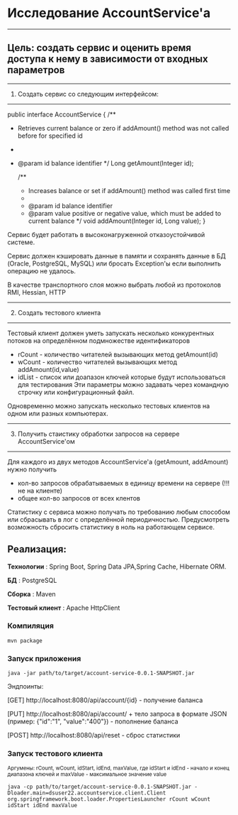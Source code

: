 # Исследование AccountService'а

------------------------------------------------------------------------------------------------------
Цель: создать сервис и оценить время доступа к нему в зависимости от входных параметров
------------------------------------------------------------------------------------------------------

------------------------------------------------------------------------------------------------------
1. Создать сервис со следующим интерфейсом:
------------------------------------------------------------------------------------------------------
public interface AccountService
{
/**
* Retrieves current balance or zero if addAmount() method was not called before for specified id
*
* @param id balance identifier
*/
Long getAmount(Integer id);

    /**
     * Increases balance or set if addAmount() method was called first time
     *
     * @param id balance identifier
     * @param value positive or negative value, which must be added to current balance
     */
    void addAmount(Integer id, Long value);
}

Сервис будет работать в высоконагруженной отказоустойчивой системе.

Сервис должен кэшировать данные в памяти и сохранять данные в БД (Oracle, PostgreSQL, MySQL)
или бросать Exception'ы если выполнить операцию не удалось.

В качестве транспортного слоя можно выбрать любой из протоколов RMI, Hessian, HTTP

------------------------------------------------------------------------------------------------------
2. Создать тестового клиента
------------------------------------------------------------------------------------------------------
Тестовый клиент должен уметь запускать несколько конкурентных потоков на определённом подмножестве идентификаторов
- rCount - количество читателей вызывающих метод getAmount(id)
- wCount - количество читателей вызывающих метод addAmount(id,value)
- idList - список или доапазон ключей которые будут использоваться для тестирования
  Эти параметры можно задавать через командную строчку или конфигурационный файл.

Одновременно можно запускать несколько тестовых клиентов на одном или разных компьютерах.

------------------------------------------------------------------------------------------------------
3. Получить стаистику обработки запросов на сервере AccountService'ом
------------------------------------------------------------------------------------------------------
Для каждого из двух методов AccountService'а (getAmount, addAmount) нужно получить
- кол-во запросов обрабатываемых в единицу времени на сервере (!!! не на клиенте)
- общее кол-во запросов от всех клентов

Статистику с сервиса можно получать по требованию любым способом
или сбрасывать в лог с определённой периодичностью.
Предусмотреть возможность сбросить статистику в ноль на работающем сервисе.

## Реализация:

**Технологии** : Spring Boot, Spring Data JPA,Spring Cache, Hibernate ORM.

**БД** : PostgreSQL

**Сборка** : Maven

**Тестовый клиент** : Apache HttpClient

<h3> Компиляция </h3>

```
mvn package
```

<h3> Запуск приложения </h3>

```
java -jar path/to/target/account-service-0.0.1-SNAPSHOT.jar
```

Эндпоинты:

[GET] http://localhost:8080/api/account/{id} - получение баланса

[PUT] http://localhost:8080/api/account/ + тело запроса в формате JSON (пример: {"id":"1", "value":"400"}) - пополнение баланса

[POST] http://localhost:8080/api/reset - сброс статистики


<h3> Запуск тестового клиента </h3>
<sub>Аргумены: rCount, wCount, idStart, idEnd, maxValue, где idStart и idEnd - начало и конец диапазона ключей и maxValue - максимальное значение value</sub>

```
java -сp path/to/target/account-service-0.0.1-SNAPSHOT.jar -Dloader.main=dsuser22.accountservice.client.Client org.springframework.boot.loader.PropertiesLauncher rCount wCount idStart idEnd maxValue

```
